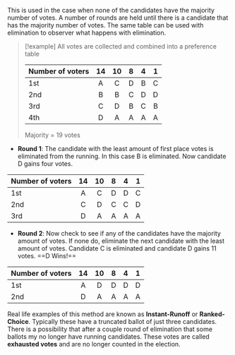 This is used in the case when none of the candidates have the majority number of votes. A number of rounds are held until there is a candidate that has the majority number of votes. The same table can be used with elimination to observer what happens with elimination.
>[!example] All votes are collected and combined into a preference table
>
>| Number of voters | 14 | 10 | 8 | 4 | 1|
> | --- | :---: | :---: | :---: | :---: | :---: |
> | 1st | A | C | D | B | C |
> | 2nd | B | B | C | D | D |
> | 3rd | C | D | B | C | B |
> | 4th | D | A | A | A | A |
>
> Majority = 19 votes

- **Round 1**: The candidate with the least amount of first place votes is eliminated from the running. In this case B is eliminated. Now candidate D gains four votes.

| Number of voters | 14 | 10 | 8 | 4 | 1|
| --- | :---: | :---: | :---: | :---: | :---: |
| 1st | A | C | D | D | C |
| 2nd | C | D | C | C | D |
| 3rd | D | A | A | A | A |

- **Round 2**: Now check to see if any of the candidates have the majority amount of votes. If none do, eliminate the next candidate with the least amount of votes. Candidate C is eliminated and candidate D gains 11 votes. ==D Wins!==

| Number of voters | 14 | 10 | 8 | 4 | 1|
| --- | :---: | :---: | :---: | :---: | :---: |
| 1st | A | D | D | D | D |
| 2nd | D | A | A | A | A |

Real life examples of this method are known as **Instant-Runoff** or **Ranked-Choice**. Typically these have a truncated ballot of just three candidates. There is a possibility that after a couple round of elimination that some ballots my no longer have running candidates. These votes are called **exhausted votes** and are no longer counted in the election.